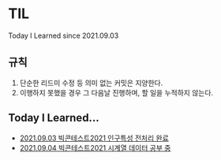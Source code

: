# TIL
Today I Learned
since 2021.09.03



## 규칙
1. 단순한 리드미 수정 등 의미 없는 커밋은 지양한다. 
2. 이행하지 못했을 경우 그 다음날 진행하며, 할 일을 누적하지 않는다.


## Today I Learned...
- [2021.09.03 빅콘테스트2021 인구특성 전처리 완료](https://github.com/NayeonKeum/BigContest2021 "빅콘테스트2021 인구특성 전처리 완료")
- [2021.09.04 빅콘테스트2021 시계열 데이터 공부 중](https://github.com/NayeonKeum/BigContest2021 "빅콘테스트2021 시계열 데이터 공부 중")




